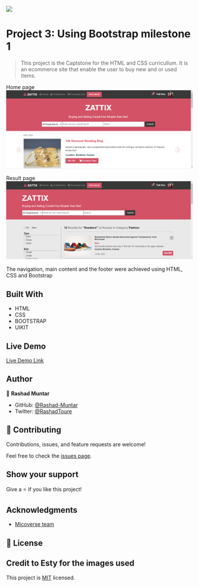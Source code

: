 ![](https://img.shields.io/badge/Microverse-blueviolet)

# Project 3: Using Bootstrap milestone 1

> This project is the Captstone for the HTML and CSS  curricullum. It is an ecommerce site that enable the user to buy new and or used items.

Home page
![screenshot](assets/images/screenshot2.PNG)

Result page
![screenshot](assets/images/screenshot3.PNG)

The navigation, main content and the footer were achieved using HTML, CSS and Bootstrap 

## Built With

- HTML
- CSS
- BOOTSTRAP
- UIKIT

## Live Demo

[Live Demo Link](https://rashad-muntar.github.io/Capstone1-Ecommerce/)


## Author

👤 **Rashad Muntar**

- GitHub: [@Rashad-Muntar](https://github.com/Rashad-Muntar)
- Twitter: [@RashadToure](https://twitter.com/twitterhandle)


## 🤝 Contributing

Contributions, issues, and feature requests are welcome!

Feel free to check the [issues page](issues/).

## Show your support

Give a ⭐️ if you like this project!

## Acknowledgments

- [Micoverse team](https://microverse.pathwright.com/library/new-technical-curriculum/177956/path/step/104246979/)

## 📝 License
## Credit to Esty for the images used
This project is [MIT](lic.url) licensed.
